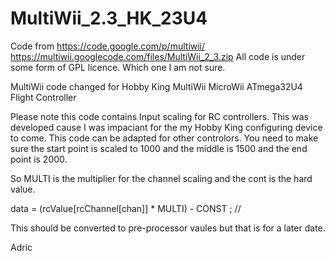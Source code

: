 MultiWii_2.3_HK_23U4
====================

Code from https://code.google.com/p/multiwii/ https://multiwii.googlecode.com/files/MultiWii_2_3.zip
All code is under some form of GPL licence. Which one I am not sure.


MultiWii code changed for Hobby King MultiWii MicroWii ATmega32U4 Flight Controller


Please note this code contains Input scaling for RC controllers. This was developed cause I was impaciant for the my Hobby King configuring device to come. This code can be adapted for other controlors. You need to make sure the start point is scaled to 1000 and the middle is 1500 and the end point is 2000.

So MULTI is the multiplier for the channel scaling and the cont is the hard value.

 data = (rcValue[rcChannel[chan]] * MULTI) - CONST ; // 

This should be converted to pre-processor vaules but that is for a later date.

Adric
